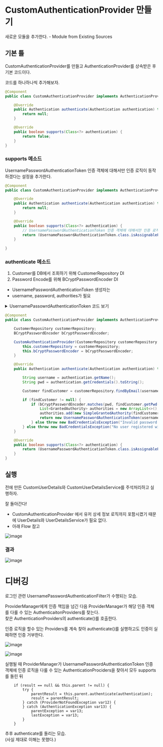# CustomAuthenticationProvider 만들기

새로운 모듈을 추가한다. - Module from Existing Sources

## 기본 틀
CustomAuthenticationProvider를 만들고 AuthenticationProvider를 상속받은 후 기본 코드이다.

코드를 하나하나씩 추가해보자.

```java
@Component
public class CustomAuthenticationProvider implements AuthenticationProvider {

    @Override
    public Authentication authenticate(Authentication authentication) throws AuthenticationException {
        return null;
    }

    @Override
    public boolean supports(Class<?> authentication) {
        return false;
    }
}


```

### supports 메소드 

UsernamePasswordAuthenticationToken 인증 객체에 대해서만 인증 로직이 동작하겠다는 설정을 추가한다. 

```java
@Component
public class CustomAuthenticationProvider implements AuthenticationProvider {

    @Override
    public Authentication authenticate(Authentication authentication) throws AuthenticationException {
        return null;
    }

    @Override
    public boolean supports(Class<?> authentication) {
        // UsernamePasswordAuthenticationToken 인증 객체에 대해서만 인증 로직이 동작하겠다는 설정
        return (UsernamePasswordAuthenticationToken.class.isAssignableFrom(authentication));
    }
    
}


```

### authenticate 메소드

1. Customer를 DB에서 조회하기 위해 CustomerRepository DI
2. Password Encode를 위해 BCryptPasswordEncoder DI

- UsernamePasswordAuthenticationToken 생성자는
- username, password, authorities가 필요

<details>
<summary> UsernamePassowrdAuthenticationToken 코드 보기</summary>

### UsernamePassowrdAuthenticationToken 코드 자세히


```java
public class UsernamePasswordAuthenticationToken extends AbstractAuthenticationToken {
    private static final long serialVersionUID = 620L;
    private final Object principal;
    private Object credentials;

    // 생성자 1
    public UsernamePasswordAuthenticationToken(Object principal, Object credentials) {
        super((Collection)null);
        this.principal = principal;
        this.credentials = credentials;
        this.setAuthenticated(false);
    }

    // 생성자 2
    public UsernamePasswordAuthenticationToken(Object principal, Object credentials, Collection<? extends GrantedAuthority> authorities) {
        super(authorities);
        this.principal = principal;
        this.credentials = credentials;
        super.setAuthenticated(true);
    }

    public static UsernamePasswordAuthenticationToken unauthenticated(Object principal, Object credentials) {
        return new UsernamePasswordAuthenticationToken(principal, credentials);
    }

    public static UsernamePasswordAuthenticationToken authenticated(Object principal, Object credentials, Collection<? extends GrantedAuthority> authorities) {
        return new UsernamePasswordAuthenticationToken(principal, credentials, authorities);
    }

    public Object getCredentials() {
        return this.credentials;
    }

    public Object getPrincipal() {
        return this.principal;
    }

    public void setAuthenticated(boolean isAuthenticated) throws IllegalArgumentException {
        Assert.isTrue(!isAuthenticated, "Cannot set this token to trusted - use constructor which takes a GrantedAuthority list instead");
        super.setAuthenticated(false);
    }

    public void eraseCredentials() {
        super.eraseCredentials();
        this.credentials = null;
    }
}

```

<hr>

</details>


```java
@Component
public class CustomAuthenticationProvider implements AuthenticationProvider {

    CustomerRepository customerRepository;
    BCryptPasswordEncoder bCryptPasswordEncoder;

    CustomAuthenticationProvider(CustomerRepository customerRepository, BCryptPasswordEncoder bCryptPasswordEncoder) {
        this.customerRepository = customerRepository;
        this.bCryptPasswordEncoder = bCryptPasswordEncoder;
    }

    @Override
    public Authentication authenticate(Authentication authentication) throws AuthenticationException {

        String username = authentication.getName();
        String pwd = authentication.getCredentials().toString();

        Customer findCustomer = customerRepository.findByEmail(username);

        if (findCustomer != null) {
            if (bCryptPasswordEncoder.matches(pwd, findCustomer.getPwd())) {
                List<GrantedAuthority> authorities = new ArrayList<>();
                authorities.add(new SimpleGrantedAuthority(findCustomer.getRole()));
                return new UsernamePasswordAuthenticationToken(username, pwd, authorities);
            } else throw new BadCredentialsException("Invalid password!");
        } else throw new BadCredentialsException("No user registered with this details!");
    }

    @Override
    public boolean supports(Class<?> authentication) {
        return (UsernamePasswordAuthenticationToken.class.isAssignableFrom(authentication));
    }
}


```

## 실행

전에 만든 CustomUserDetails와 CustomUserDetailsService를 주석처리하고 실행하자.   

잘 돌아간다!

- CustomAuthenticationProvider 에서 유저 상세 정보 로직까지 포함시켰기 때문에 UserDetails와 UserDetailsService가 필요 없다.   
- 아래 Flow 참고   

![image](https://github.com/user-attachments/assets/415cb568-1b82-4161-88b7-d9de9a14f9b7)

### 결과

![image](https://github.com/user-attachments/assets/c43b3793-3a29-4540-82d1-935f2388fbc9)


# 디버깅

로그인 관련 UsernamePasswordAuthenticationFilter가 수행되는 모습.   

ProviderManager에게 인증 책임을 넘긴 다음 ProviderManager가 해당 인증 객체를 다룰 수 있는 AuthenticaitonProviders를 찾는다.   
찾은 AuthenticationProviders의 authenticate()를 호출한다.   

인증 로직을 할수 있는 Providers를 계속 찾아 authenticate()를 실행하고도 인증이 실패하면 인증 거부한다.

![image](https://github.com/user-attachments/assets/29237e99-32cc-4042-9e77-8afb2829e98a)


![image](https://github.com/user-attachments/assets/c8d89468-0d02-4d14-a5b1-7d1864a0a498)

실행될 때 ProviderManager가 UsernamePasswordAuthenticationToken 인증 객체에 인증 로직을 다룰 수 있는 AuthenticationProciders을 찾아서 모두 supports를 돌린 뒤 

        if (result == null && this.parent != null) {
            try {
                parentResult = this.parent.authenticate(authentication);
                result = parentResult;
            } catch (ProviderNotFoundException var12) {
            } catch (AuthenticationException var13) {
                parentException = var13;
                lastException = var13;
            }
        }

추후 authenticate를 돌리는 모습.   
(사실 제대로 이해는 못했다.)   

